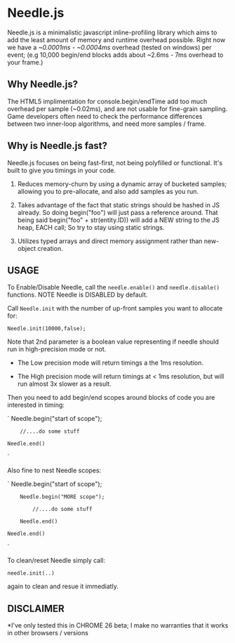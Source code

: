 Needle.js
=========

Needle.js is a minimalistic javascript inline-profiling library which aims to add the least amount of memory and runtime overhead possible. Right now we have a _~0.0001ms - ~0.0004ms_ overhead (tested on windows) per event;  (e.g 10,000 begin/end blocks adds about ~2.6ms - 7ms overhead to your frame.)

## Why Needle.js?


The HTML5 implimentation for console.begin/endTime add too much overhead per sample (~0.02ms), and are not usable for fine-grain sampling. Game developers often need to check the performance differences between two inner-loop algorithms, and need more samples / frame.

## Why is Needle.js fast?


Needle.js focuses on being fast-first, not being polyfilled or functional. It's built to give you timings in your code.

1. Reduces memory-churn by using a dynamic array of bucketed samples; allowing you to pre-allocate, and also add samples as you run.

2. Takes advantage of the fact that static strings should be hashed in JS already. So doing begin("foo") will just pass a reference around. That being said begin("foo" + str(entity.ID)) will add a NEW string to the JS heap, EACH call; So try to stay using static strings.

3. Utilizes typed arrays and direct memory assignment rather than new-object creation.



## USAGE

To Enable/Disable Needle, call the `needle.enable()` and `needle.disable()` functions. 
NOTE Needle is DISABLED by default.

Call `Needle.init` with the number of up-front samples you want to allocate for:

`Needle.init(10000,false);`

Note that 2nd parameter is a boolean value representing if needle should run in high-precision mode or not.

* The Low precision mode will return timings a the 1ms resolution.

* The High precision mode will return timings at < 1ms resolution, but will run almost 3x slower as a result.



 
Then you need to add begin/end scopes around blocks of code you are interested in timing:

`
    Needle.begin("start of scope");

        //....do some stuff

    Needle.end()
`

    
Also fine to nest Needle scopes:

`
    Needle.begin("start of scope");

        Needle.begin("MORE scope");

            //....do some stuff

        Needle.end()

    Needle.end()
`


To clean/reset Needle simply call:

`needle.init(..) `

again to clean and resue it immediatly.



## DISCLAIMER

*I've only tested this in CHROME 26 beta; I make no warranties that it works in other browsers / versions
